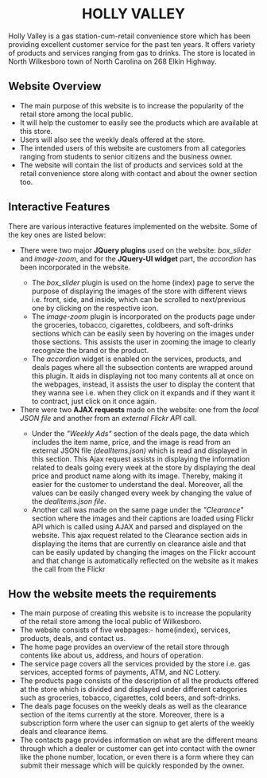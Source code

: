 <center><h1> HOLLY VALLEY </h1></center>
<p>
  

Holly Valley is a gas station-cum-retail convenience store which has been providing excellent customer service for the past ten years. It offers variety of products and services ranging from gas to drinks.
The store is located in North Wilkesboro town of North Carolina on 268 Elkin Highway.

</p>

<h2>Website Overview </h2>
<ul>
  <li>The main purpose of this website is to increase the popularity of the retail store among the local public.</li>
  <li>It will help the customer to easily see the products which are available at this store. </li>
  <li>Users will also see the weekly deals offered at the store.</li>
  <li>The intended users of this website are customers from all categories ranging from students to senior citizens and the business owner. </li>
  <li>The website will contain the list of products and services sold at the retail convenience store along with contact and about the owner section too.</li>
</ul>

<h2>Interactive Features </h2>
<p>There are various interactive features implemented on the website. Some of the key ones are listed below:<p>
<ul>
  <li>There were two major <b>JQuery plugins</b> used on the website: <i>box_slider</i> and <i>image-zoom</i>, and for the <b>JQuery-UI widget</b> part, the <i>accordion</i> has been incorporated in the website.</li>
    <ul>
      <li>The <i>box_slider</i> plugin is used on the home (index) page to serve the purpose of displaying the images of the store with different views i.e. front, side, and inside, 
which can be scrolled to next/previous one by clicking on the respective icon.</li>
      <li>The <i>image-zoom</i> plugin is incorporated on the products page under the groceries, tobacco, cigarettes, coldbeers, and soft-drinks sections which can be easily seen by 
hovering on the images under those sections. This assists the user in zooming the 
image to clearly recognize the brand or the product. </li>
      <li>The <i>accordion</i> widget is enabled on the services, products, and deals pages where all the subsection contents are wrapped around this plugin. It aids in displaying 
not too many contents all at once on the webpages, instead, it assists the user to 
display the content that they wanna see i.e. when they click on it expands and if 
they want it to contract, just click on it once again.</li>
    </ul>
  <li>There were two <b>AJAX requests</b> made on the website: one from the <i>local JSON file</i> and another from an <i>external Flickr API</i> call.</li>
    <ul>
      <li> Under the <i>"Weekly Ads"</i> section of the deals page, the data which includes the item name, price, and the image is read from an external JSON file 
<i>(dealItems.json)</i> which is read and displayed in this section. This Ajax request assists in displaying the information related to deals going every week at the store 
by displaying the deal price and product name along with its image. Thereby, 
making it easier for the customer to understand the deal. Moreover, all the values can be easily changed every week by changing the value of the <i>dealItems.json file</i>.</li>
      <li>Another call was made on the same page under the <i>"Clearance"</i> section where the images and their captions are loaded using Flickr API which is called using AJAX 
and parsed and displayed on the website. This ajax request related to the 
Clearance section aids in displaying the items that are currently on clearance aisle 
and that can be easily updated by changing the images on the Flickr account and 
that change is automatically reflected on the website as it makes the call from the 
Flickr</li>
    </ul>
</ul>

<h2>How the website meets the requirements</h2>
<ul>
  <li>The main purpose of creating this website is to increase the popularity of the retail store 
among the local public of Wilkesboro. </li>
  <li>The website consists of five webpages:- home(index), services, products, deals, and 
contact us.</li>
  <li>The home page provides an overview of the retail store through contents like about us, 
address, and hours of operation.</li>
  <li>The service page covers all the services provided by the store i.e. gas services, accepted 
forms of payments, ATM, and NC Lottery. </li>
  <li>The products page consists of the description of all the products offered at the store 
which is divided and displayed under different categories such as groceries, tobacco, 
cigarettes, cold beers, and soft-drinks. </li>
  <li>The deals page focuses on the weekly deals as well as the clearance section of the items 
currently at the store. Moreover, there is a subscription form where the user can signup to 
get alerts of the weekly deals and clearance items.</li>
  <li>The contacts page provides information on what are the different means through which a 
dealer or customer can get into contact with the owner like the phone number, location, 
or even there is a form where they can submit their message which will be quickly 
responded by the owner. </li>
</ul>
